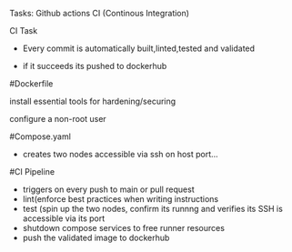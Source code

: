 Tasks: Github actions CI (Continous Integration)

CI Task

- Every commit is automatically built,linted,tested and validated

- if it succeeds its pushed to dockerhub

#Dockerfile

install essential tools for hardening/securing

configure a non-root user

#Compose.yaml

- creates two nodes accessible via ssh on host port...

#CI Pipeline

- triggers on every push to main or pull request
- lint(enforce best practices when writing instructions
- test (spin up the two nodes, confirm its runnng and verifies its SSH is accessible via its port
- shutdown compose services to free runner resources
- push the validated image to dockerhub
